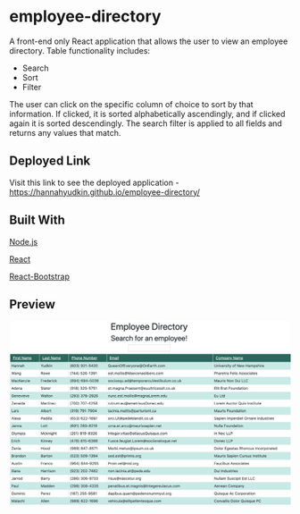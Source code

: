 # employee-directory

A front-end only React application that allows the user to view an employee directory. Table functionality includes:

* Search
* Sort
* Filter
    
The user can click on the specific column of choice to sort by that information. If clicked, it is sorted alphabetically ascendingly, and if clicked again it is sorted descendingly. The search filter is applied to all fields and returns any values that match. 

## Deployed Link
Visit this link to see the deployed application - https://hannahyudkin.github.io/employee-directory/

## Built With

[Node.js](https://nodejs.org/en/)

[React](https://reactjs.org/)

[React-Bootstrap](https://www.npmjs.com/package/react-bootstrap)


## Preview

![Preview](https://github.com/HannahYudkin/employee-directory/blob/master/employee-directory/src/images/EmployeeDirectory.png)
